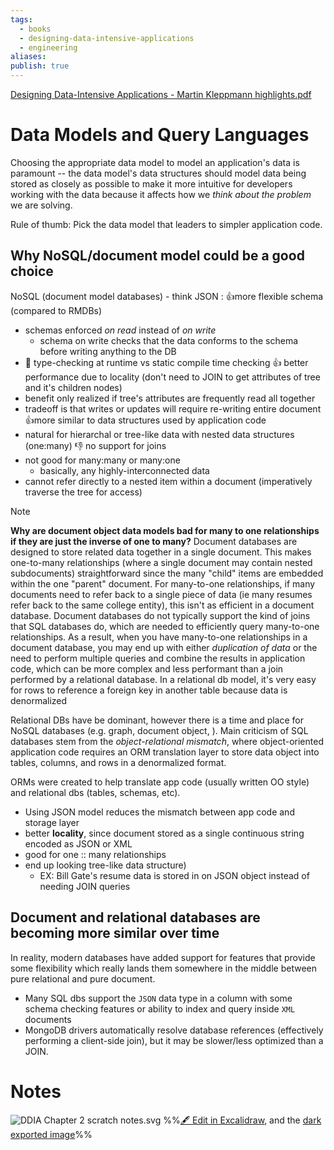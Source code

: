 ```yaml
---
tags:
  - books
  - designing-data-intensive-applications
  - engineering
aliases: 
publish: true
---
```

[Designing Data-Intensive Applications - Martin Kleppmann highlights.pdf](../images/Designing%20Data-Intensive%20Applications%20-%20Martin%20Kleppmann%20highlights.pdf)
# Data Models and Query Languages
Choosing the appropriate data model to model an application's data is paramount --  the data model's data structures should model data being stored as closely as possible to make it more intuitive for developers working with the data because it affects how we *think about the problem* we are solving.

Rule of thumb: Pick the data model that leaders to simpler application code.
## Why NoSQL/document model could be a good choice
NoSQL (document model databases) - think JSON :
👍more flexible schema (compared to RMDBs)
- schemas enforced *on read* instead of *on write*
	- schema on write checks that the data conforms to the schema before writing anything to the DB
- 🧠 type-checking at runtime vs static compile time checking
👍 better performance due to locality (don't need to JOIN to get attributes of tree and it's children nodes)
- benefit only realized if tree's attributes are frequently read all together
- tradeoff is that writes or updates will require re-writing entire document
👍more similar to data structures used by application code
- natural for hierarchal or tree-like data with nested data structures (one:many)
👎 no support for joins
- not good for many:many or many:one
	- basically, any highly-interconnected data
- cannot refer directly to a nested item within a document (imperatively traverse the tree for access)

> [!NOTE] 
> **Why are document object data models bad for many to one relationships if they are just the inverse of one to many?**
> Document databases are designed to store related data together in a single document. This makes one-to-many relationships (where a single document may contain nested subdocuments) straightforward since the many "child" items are embedded within the one "parent" document.
> For many-to-one relationships, if many documents need to refer back to a single piece of data (ie many resumes refer back to the same college entity), this isn't as efficient in a document database. Document databases do not typically support the kind of joins that SQL databases do, which are needed to efficiently query many-to-one relationships.
>  As a result, when you have many-to-one relationships in a document database, you may end up with either *duplication of data* or the need to perform multiple queries and combine the results in application code, which can be more complex and less performant than a join performed by a relational database.
>  In a relational db model, it's very easy for rows to reference a foreign key in another table because data is denormalized
> 

Relational DBs have be dominant, however there is a time and place for NoSQL databases (e.g. graph, document object,  ). Main criticism of SQL databases stem from the *object-relational mismatch*, where object-oriented application code requires an ORM translation layer to store data object into tables, columns, and rows in a denormalized format.

ORMs were created to help translate app code (usually written OO style) and relational dbs (tables, schemas, etc).
- Using JSON model reduces the mismatch between app code and storage layer
- better **locality**, since document stored as a single continuous string encoded as JSON or XML 
- good for one :: many relationships
- end up looking tree-like data structure) 
	- EX: Bill Gate's resume data is stored in on JSON object instead of needing JOIN queries 

## Document and relational databases are becoming more similar over time
In reality, modern databases have added support for features that provide some flexibility which really lands them somewhere in the middle between pure relational and pure document.
- Many SQL dbs support the `JSON` data type in a column with some schema checking features or ability to index and query inside `XML` documents
- MongoDB drivers automatically resolve database references (effectively performing a client-side join), but it may be slower/less optimized than a JOIN.

# Notes
![DDIA Chapter 2 scratch notes.svg](../images/DDIA%20Chapter%202%20scratch%20notes.svg)
%%[🖋 Edit in Excalidraw](../images/DDIA%20Chapter%202%20scratch%20notes.excalidraw.md), and the [dark exported image](DDIA%20Chapter%202%20scratch%20notes.dark.svg)%%
